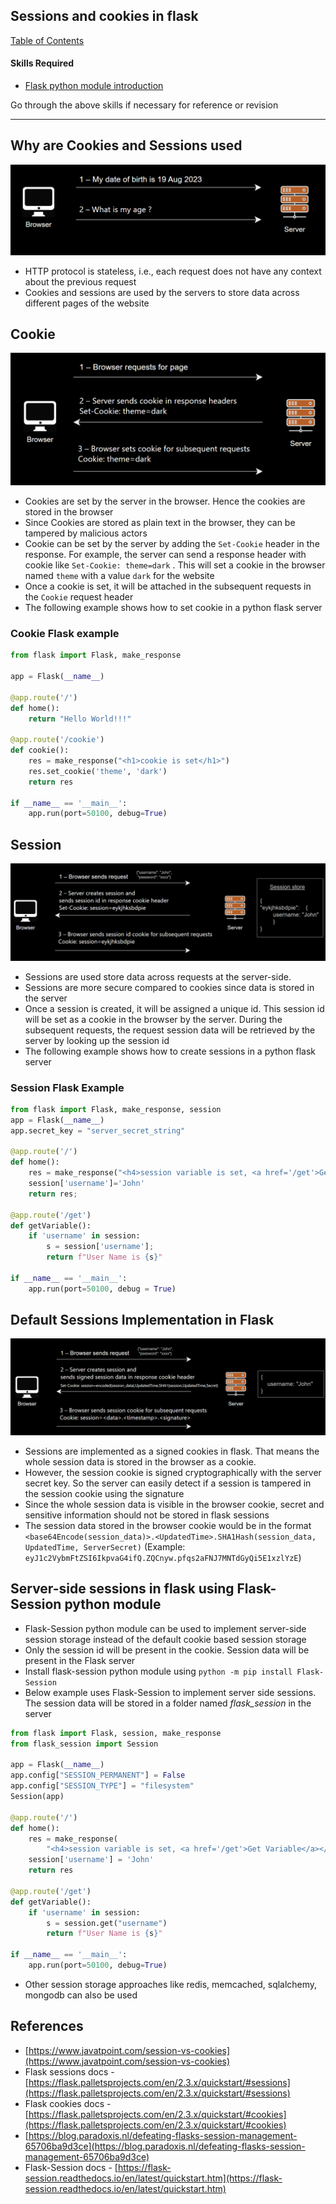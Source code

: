 ## Sessions and cookies in flask

[Table of Contents](https://nagasudhir.blogspot.com/2020/04/taming-python-table-of-contents.html)

#### Skills Required
* [Flask python module introduction](https://nagasudhir.blogspot.com/2022/04/flask-python-module-introduction-for.html)

Go through the above skills if necessary for reference or revision

<hr/>

## Why are Cookies and Sessions used

![http_is_stateless.png](https://github.com/nagasudhirpulla/taming_python/blob/master/blog/skills/assets/img/http_is_stateless.png?raw=true)
-   HTTP protocol is stateless, i.e., each request does not have any context about the previous request
-   Cookies and sessions are used by the servers to store data across different pages of the website

## Cookie

![cookies_working.png](https://github.com/nagasudhirpulla/taming_python/blob/master/blog/skills/assets/img/cookies_working.png?raw=true)
-   Cookies are set by the server in the browser. Hence the cookies are stored in the browser
-   Since Cookies are stored as plain text in the browser, they can be tampered by malicious actors
-   Cookie can be set by the server by adding the `Set-Cookie` header in the response. For example, the server can send a response header with cookie like `Set-Cookie: theme=dark` . This will set a cookie in the browser named `theme` with a value `dark` for the website
-   Once a cookie is set, it will be attached in the subsequent requests in the `Cookie` request header
-   The following example shows how to set cookie in a python flask server

### Cookie Flask example

```python
from flask import Flask, make_response

app = Flask(__name__)

@app.route('/')
def home():
    return "Hello World!!!"

@app.route('/cookie')
def cookie():
    res = make_response("<h1>cookie is set</h1>")
    res.set_cookie('theme', 'dark')
    return res

if __name__ == '__main__':
    app.run(port=50100, debug=True)

```

## Session

![sessions_working.png](https://github.com/nagasudhirpulla/taming_python/blob/master/blog/skills/assets/img/sessions_working.png?raw=true)
-   Sessions are used store data across requests at the server-side.
-   Sessions are more secure compared to cookies since data is stored in the server
-   Once a session is created, it will be assigned a unique id. This session id will be set as a cookie in the browser by the server. During the subsequent requests, the request session data will be retrieved by the server by looking up the session id
-   The following example shows how to create sessions in a python flask server

### Session Flask Example

```python
from flask import Flask, make_response, session
app = Flask(__name__)  
app.secret_key = "server_secret_string"  
 
@app.route('/')  
def home():  
    res = make_response("<h4>session variable is set, <a href='/get'>Get Variable</a></h4>")  
    session['username']='John'  
    return res;  
 
@app.route('/get')  
def getVariable():  
    if 'username' in session:  
        s = session['username'];  
        return f"User Name is {s}"  
  
if __name__ == '__main__':  
    app.run(port=50100, debug = True)

```

## Default Sessions Implementation in Flask

![flask_session_module_working.png](https://github.com/nagasudhirpulla/taming_python/blob/master/blog/skills/assets/img/flask_session_module_working.png?raw=true)
-   Sessions are implemented as a signed cookies in flask. That means the whole session data is stored in the browser as a cookie.
-   However, the session cookie is signed cryptographically with the server secret key. So the server can easily detect if a session is tampered in the session cookie using the signature
-   Since the whole session data is visible in the browser cookie, secret and sensitive information should not be stored in flask sessions
-   The session data stored in the browser cookie would be in the format `<base64Encode(session_data)>.<UpdatedTime>.SHA1Hash(session_data, UpdatedTime, ServerSecret)` (Example: `eyJ1c2VybmFtZSI6IkpvaG4ifQ.ZQCnyw.pfqs2aFNJ7MNTdGyQi5E1xzlYzE`)

## Server-side sessions in flask using Flask-Session python module

-   Flask-Session python module can be used to implement server-side session storage instead of the default cookie based session storage
-   Only the session id will be present in the cookie. Session data will be present in the Flask server
-   Install flask-session python module using `python -m pip install Flask-Session`
-   Below example uses Flask-Session to implement server side sessions. The session data will be stored in a folder named _flask_session_ in the server

```python
from flask import Flask, session, make_response
from flask_session import Session

app = Flask(__name__)
app.config["SESSION_PERMANENT"] = False
app.config["SESSION_TYPE"] = "filesystem"
Session(app)

@app.route('/')
def home():
    res = make_response(
        "<h4>session variable is set, <a href='/get'>Get Variable</a></h4>")
    session['username'] = 'John'
    return res

@app.route('/get')
def getVariable():
    if 'username' in session:
        s = session.get("username")
        return f"User Name is {s}"

if __name__ == '__main__':
    app.run(port=50100, debug=True)

```

-   Other session storage approaches like redis, memcached, sqlalchemy, mongodb can also be used

## References

-   [](https://www.javatpoint.com/session-vs-cookies)[https://www.javatpoint.com/session-vs-cookies](https://www.javatpoint.com/session-vs-cookies)
-   Flask sessions docs - [](https://flask.palletsprojects.com/en/2.3.x/quickstart/#sessions)[https://flask.palletsprojects.com/en/2.3.x/quickstart/#sessions](https://flask.palletsprojects.com/en/2.3.x/quickstart/#sessions)
-   Flask cookies docs - [](https://flask.palletsprojects.com/en/2.3.x/quickstart/#cookies)[https://flask.palletsprojects.com/en/2.3.x/quickstart/#cookies](https://flask.palletsprojects.com/en/2.3.x/quickstart/#cookies)
-   [](https://blog.paradoxis.nl/defeating-flasks-session-management-65706ba9d3ce)[https://blog.paradoxis.nl/defeating-flasks-session-management-65706ba9d3ce](https://blog.paradoxis.nl/defeating-flasks-session-management-65706ba9d3ce)
-   Flask-Session docs - [](https://flask-session.readthedocs.io/en/latest/quickstart.html)[https://flask-session.readthedocs.io/en/latest/quickstart.htm](https://flask-session.readthedocs.io/en/latest/quickstart.htm)
<!--stackedit_data:
eyJoaXN0b3J5IjpbMTI1MTkwNzg2NSwtNzQwMjIyNzEzXX0=
-->